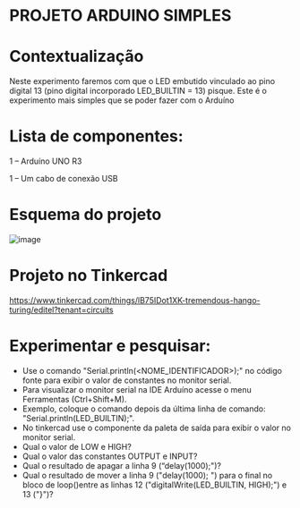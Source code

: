# PROJETO ARDUINO SIMPLES
# Contextualização
Neste experimento faremos com que o LED embutido vinculado ao pino digital 13 (pino digital
incorporado LED_BUILTIN = 13) pisque. Este é o experimento mais simples que se poder fazer com o
Arduíno
# Lista de componentes:
1 – Arduíno UNO R3

1 – Um cabo de conexão USB

# Esquema do projeto
![image](https://github.com/Beacesconetto/arduino_acender_led/assets/108144622/14b56d1d-1f4c-40f4-ae05-3ced2535432b)

# Projeto no Tinkercad

https://www.tinkercad.com/things/lB75IDot1XK-tremendous-hango-turing/editel?tenant=circuits

# Experimentar e pesquisar:
- Use o comando "Serial.println(<NOME_IDENTIFICADOR>);" no código fonte para exibir
o valor de constantes no monitor serial.
- Para visualizar o monitor serial na IDE Arduíno acesse o menu Ferramentas (Ctrl+Shift+M).
- Exemplo, coloque o comando depois da última linha de comando:
"Serial.println(LED_BUILTIN);".
- No tinkercad use o componente da paleta de saída para
exibir o valor no monitor serial.
- Qual o valor de LOW e HIGH?
- Qual o valor das constantes OUTPUT e INPUT?
- Qual o resultado de apagar a linha 9 (“delay(1000);")?
- Qual o resultado de mover a linha 9 ("delay(1000); ") para o final no bloco de loop()entre as
linhas 12 ("digitalWrite(LED_BUILTIN, HIGH);") e 13 ("}")?


